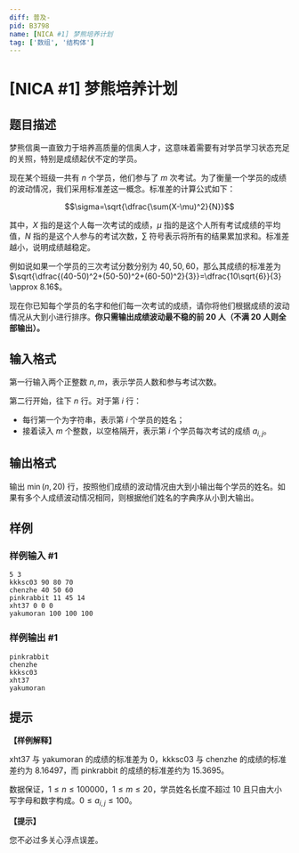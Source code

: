 ```yaml
---
diff: 普及-
pid: B3798
name: [NICA #1] 梦熊培养计划
tag: ['数组', '结构体']
---
```

# [NICA #1] 梦熊培养计划
## 题目描述

梦熊信奥一直致力于培养高质量的信奥人才，这意味着需要有对学员学习状态充足的关照，特别是成绩起伏不定的学员。

现在某个班级一共有 $n$ 个学员，他们参与了 $m$ 次考试。为了衡量一个学员的成绩的波动情况，我们采用标准差这一概念。标准差的计算公式如下：

$$\sigma=\sqrt{\dfrac{\sum(X-\mu)^2}{N}}$$

其中，$X$ 指的是这个人每一次考试的成绩，$\mu$ 指的是这个人所有考试成绩的平均值，$N$ 指的是这个人参与的考试次数，$\sum$ 符号表示将所有的结果累加求和。标准差越小，说明成绩越稳定。

例如说如果一个学员的三次考试分数分别为 $40,50,60$，那么其成绩的标准差为 $\sqrt{\dfrac{(40-50)^2+(50-50)^2+(60-50)^2}{3}}=\dfrac{10\sqrt{6}}{3} \approx 8.16$。

现在你已知每个学员的名字和他们每一次考试的成绩，请你将他们根据成绩的波动情况从大到小进行排序。**你只需输出成绩波动最不稳的前 $20$ 人（不满 $20$ 人则全部输出）。**
## 输入格式

第一行输入两个正整数 $n,m$，表示学员人数和参与考试次数。

第二行开始，往下 $n$ 行。对于第 $i$ 行：

- 每行第一个为字符串，表示第 $i$ 个学员的姓名；
- 接着读入 $m$ 个整数，以空格隔开，表示第 $i$ 个学员每次考试的成绩 $a_{i,j}$。
## 输出格式

输出 $\min(n,20)$ 行，按照他们成绩的波动情况由大到小输出每个学员的姓名。如果有多个人成绩波动情况相同，则根据他们姓名的字典序从小到大输出。
## 样例

### 样例输入 #1
```
5 3
kkksc03 90 80 70
chenzhe 40 50 60
pinkrabbit 11 45 14
xht37 0 0 0
yakumoran 100 100 100
```
### 样例输出 #1
```
pinkrabbit
chenzhe
kkksc03
xht37
yakumoran
```
## 提示

**【样例解释】**

xht37 与 yakumoran 的成绩的标准差为 $0$，kkksc03 与 chenzhe 的成绩的标准差约为 $8.16497$，而 pinkrabbit 的成绩的标准差约为 $15.3695$。

数据保证，$1 \leq n \leq 100000$，$1 \leq m \leq 20$，学员姓名长度不超过 $10$ 且只由大小写字母和数字构成。$0 \leq a_{i,j} \leq 100$。

**【提示】**

您不必过多关心浮点误差。
